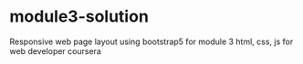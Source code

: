 # module3-solution
Responsive web page layout using bootstrap5 for module 3 html, css, js for web developer coursera
